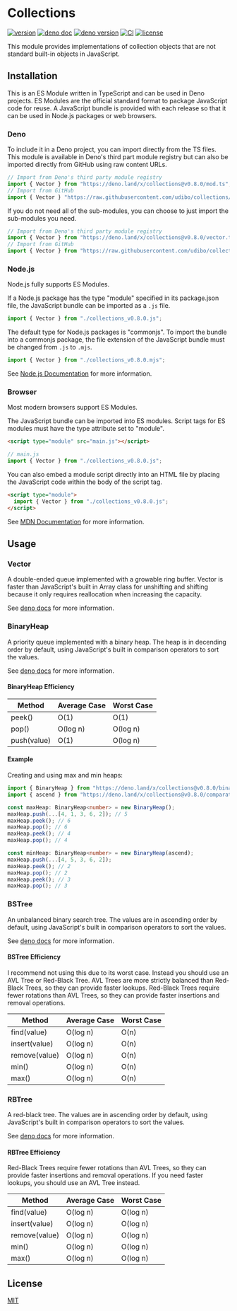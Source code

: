 # Collections

[![version](https://img.shields.io/badge/release-v0.8.0-success)](https://github.com/udibo/collections/tree/v0.8.0)
[![deno doc](https://img.shields.io/badge/deno-doc-success?logo=deno)](https://doc.deno.land/https/deno.land/x/collections@v0.8.0/mod.ts)
[![deno version](https://img.shields.io/badge/deno-v1.4.4-success?logo=deno)](https://github.com/denoland/deno/tree/v1.4.4)
[![CI](https://github.com/udibo/collections/workflows/CI/badge.svg)](https://github.com/udibo/collections/actions?query=workflow%3ACI)
[![license](https://img.shields.io/github/license/udibo/collections)](https://github.com/udibo/collections/blob/master/LICENSE)

This module provides implementations of collection objects that are not standard built-in objects in JavaScript.

## Installation

This is an ES Module written in TypeScript and can be used in Deno projects. ES Modules are the official standard format to package JavaScript code for reuse. A JavaScript bundle is provided with each release so that it can be used in Node.js packages or web browsers.

### Deno

To include it in a Deno project, you can import directly from the TS files.
This module is available in Deno's third part module registry
but can also be imported directly from GitHub using raw content URLs.

```ts
// Import from Deno's third party module registry
import { Vector } from "https://deno.land/x/collections@v0.8.0/mod.ts";
// Import from GitHub
import { Vector } "https://raw.githubusercontent.com/udibo/collections/v0.8.0/mod.ts";
```

If you do not need all of the sub-modules, you can choose to just import the sub-modules you need.

```ts
// Import from Deno's third party module registry
import { Vector } from "https://deno.land/x/collections@v0.8.0/vector.ts";
// Import from GitHub
import { Vector } from "https://raw.githubusercontent.com/udibo/collections/v0.8.0/vector.ts";
```

### Node.js

Node.js fully supports ES Modules.

If a Node.js package has the type "module" specified in its package.json file, the JavaScript bundle can be imported as a `.js` file.

```js
import { Vector } from "./collections_v0.8.0.js";
```

The default type for Node.js packages is "commonjs".
To import the bundle into a commonjs package, the file extension of the JavaScript bundle must be changed from `.js` to `.mjs`.

```js
import { Vector } from "./collections_v0.8.0.mjs";
```

See [Node.js Documentation](https://nodejs.org/api/esm.html) for more information.

### Browser

Most modern browsers support ES Modules.

The JavaScript bundle can be imported into ES modules.
Script tags for ES modules must have the type attribute set to "module".

```html
<script type="module" src="main.js"></script>
```

```js
// main.js
import { Vector } from "./collections_v0.8.0.js";
```

You can also embed a module script directly into an HTML file by placing the JavaScript code
within the body of the script tag.

```html
<script type="module">
  import { Vector } from "./collections_v0.8.0.js";
</script>
```

See [MDN Documentation](https://developer.mozilla.org/en-US/docs/Web/JavaScript/Guide/Modules) for more information.

## Usage

### Vector

A double-ended queue implemented with a growable ring buffer.
Vector is faster than JavaScript's built in Array class for unshifting and shifting
because it only requires reallocation when increasing the capacity.

See [deno docs](https://doc.deno.land/https/deno.land/x/collections@v0.8.0/mod.ts#Vector) for more information.

### BinaryHeap

A priority queue implemented with a binary heap. The heap is in decending order by default,
using JavaScript's built in comparison operators to sort the values.

See [deno docs](https://doc.deno.land/https/deno.land/x/collections@v0.8.0/mod.ts#BinaryHeap) for more information.

#### BinaryHeap Efficiency

| Method | Average Case | Worst Case |
|---|---|---|
| peek() | O(1) | O(1) |
| pop() | O(log n) | O(log n) |
| push(value) | O(1) | O(log n) |

#### Example

Creating and using max and min heaps:

```ts
import { BinaryHeap } from "https://deno.land/x/collections@v0.8.0/binary_heap.ts";
import { ascend } from "https://deno.land/x/collections@v0.8.0/comparators.ts";

const maxHeap: BinaryHeap<number> = new BinaryHeap();
maxHeap.push(...[4, 1, 3, 6, 2]); // 5
maxHeap.peek(); // 6
maxHeap.pop(); // 6
maxHeap.peek(); // 4
maxHeap.pop(); // 4

const minHeap: BinaryHeap<number> = new BinaryHeap(ascend);
maxHeap.push(...[4, 5, 3, 6, 2]);
maxHeap.peek(); // 2
maxHeap.pop(); // 2
maxHeap.peek(); // 3
maxHeap.pop(); // 3
```

### BSTree

An unbalanced binary search tree. The values are in ascending order by default,
using JavaScript's built in comparison operators to sort the values.

See [deno docs](https://doc.deno.land/https/deno.land/x/collections@v0.8.0/mod.ts#BSTree) for more information.

#### BSTree Efficiency

I recommend not using this due to its worst case. Instead you should use an AVL Tree or Red-Black Tree.
AVL Trees are more strictly balanced than Red-Black Trees, so they can provide faster lookups.
Red-Black Trees require fewer rotations than AVL Trees, so they can provide faster insertions and removal operations.

| Method | Average Case | Worst Case |
|---|---|---|
| find(value) | O(log n) | O(n) |
| insert(value) | O(log n) | O(n) |
| remove(value) | O(log n) | O(n) |
| min() | O(log n) | O(n) |
| max() | O(log n) | O(n) |

### RBTree

A red-black tree. The values are in ascending order by default,
using JavaScript's built in comparison operators to sort the values.

See [deno docs](https://doc.deno.land/https/deno.land/x/collections@v0.8.0/mod.ts#RBTree) for more information.

#### RBTree Efficiency

Red-Black Trees require fewer rotations than AVL Trees,
so they can provide faster insertions and removal operations.
If you need faster lookups, you should use an AVL Tree instead.

| Method | Average Case | Worst Case |
|---|---|---|
| find(value) | O(log n) | O(log n) |
| insert(value) | O(log n) | O(log n) |
| remove(value) | O(log n) | O(log n) |
| min() | O(log n) | O(log n) |
| max() | O(log n) | O(log n) |

## License

[MIT](LICENSE)
